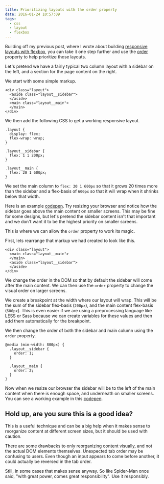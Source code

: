 ```yaml
---
title: Prioritizing layouts with the order property
date: 2016-01-24 10:57:09
tags:
  - css
  - layout
  - flexbox
---
```


Building off my previous post, where I wrote about building [responsive layouts with flexbox](/2016/01/responsive-layouts-with-flexbox/), you can take it one step further and use the [order](https://developer.mozilla.org/en-US/docs/Web/CSS/order) property to help prioritize those layouts.

Let's pretend we have a fairly typical two column layout with a sidebar on the left, and a section for the page content on the right.

We start with some simple markup.

```language-markup
<div class="layout">
  <aside class="layout__sidebar">
  </aside>
  <main class="layout__main">
  </main>
</div>
```

We then add the following CSS to get a working responsive layout.

```language-css
.layout {
  display: flex;
  flex-wrap: wrap;
}

.layout__sidebar {
  flex: 1 1 200px;
}

.layout__main {
  flex: 20 1 600px;
}
```

We set the main column to `flex: 20 1 600px` so that it grows 20 times more than the sidebar and a flex-basis of `600px` so that it will wrap when it shrinks below that width.

Here is an example [codepen](http://codepen.io/dfmcphee/pen/vLWPYb?editors=1100). Try resizing your browser and notice how the sidebar goes above the main content on smaller screens. This may be fine for some designs, but let's pretend the sidebar content isn't that important and we don't want it to be the highest priority on smaller screens.

This is where we can allow the `order` property to work its magic.

First, lets rearrange that markup we had created to look like this.

```language-markup
<div class="layout">
  <main class="layout__main">
  </main>
  <aside class="layout__sidebar">
  </aside>
</div>
```

We change the order in the DOM so that by default the sidebar will come after the main content. We can then use the `order` property to change the visual order on larger screens.

We create a breakpoint at the width where our layout will wrap. This will be the sum of the sidebar flex-basis (`200px`), and the main content flex-basis (`600px`). This is even easier if we are using a preprocessing language like LESS or Sass because we can create variables for these values and then add them automatically for the breakpoint.

We then change the order of both the sidebar and main column using the `order` property.

```language-css
@media (min-width: 800px) {
  .layout__sidebar {
    order: 1;
  }

  .layout__main {
    order: 2;
  }
}
```

Now when we resize our browser the sidebar will be to the left of the main content when there is enough space, and underneath on smaller screens. You can see a working example in this [codepen](http://codepen.io/dfmcphee/pen/vLdVde?editors=1100).

## Hold up, are you sure this is a good idea?

This is a useful technique and can be a big help when it makes sense to reorganize content at different screen sizes, but it should be used with caution.

There are some drawbacks to only reorganizing content visually, and not the actual DOM elements themselves. Unexpected tab order may be confusing to users. Even though an input appears to come before another, it could actually be reversed in the tab order.

Still, in some cases that makes sense anyway. So like Spider-Man once said, "with great power, comes great responsibility". Use it responsibly.
